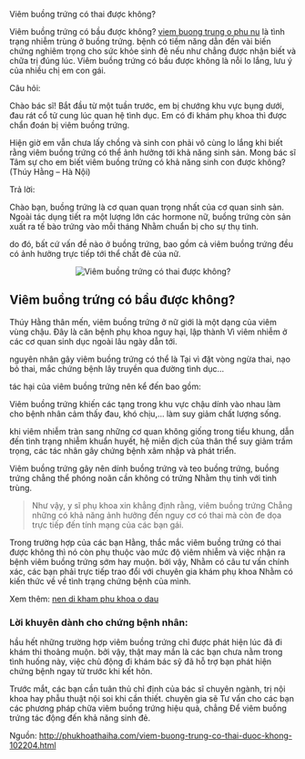 Viêm buồng trứng có thai được không?

<p>Viêm buồng trứng có bầu được không? <a href="http://phukhoathaiha.com/dau-hieu-viem-buong-trung-o-phu-nu-10242.html">viem buong trung o phu nu</a> là tình trạng nhiễm trùng ở buồng trứng. bệnh có tiềm năng dẫn đến vài biến chứng nghiêm trọng cho sức khỏe sinh đẻ nếu như chẳng được nhận biết và chữa trị đúng lúc. Viêm buồng trứng có bầu được không là nỗi lo lắng, lưu ý của nhiều chị em con gái.</p>

<p>Câu hỏi:</p>

<p>Chào bác sĩ! Bắt đầu từ một tuần trước, em bị chướng khu vực bụng dưới, đau rát cổ tử cung lúc quan hệ tình dục. Em có đi khám phụ khoa thì được chẩn đoán bị viêm buồng trứng.</p>

<p>Hiện giờ em vẫn chưa lấy chồng và sinh con phải vô cùng lo lắng khi biết rằng viêm buồng trứng có thể ảnh hưởng tới khả năng sinh sản. Mong bác sĩ Tâm sự cho em biết viêm buồng trứng có khả năng sinh con được không? (Thúy Hằng &ndash; Hà Nội)</p>

<p>Trả lời:</p>

<p>Chào bạn, buồng trứng là cơ quan quan trọng nhất của cơ quan sinh sản. Ngoài tác dụng tiết ra một lượng lớn các hormone nữ, buồng trứng còn sản xuất ra tế bào trứng vào mỗi tháng Nhằm chuẩn bị cho sự thụ tinh.</p>

<p>do đó, bất cứ vấn đề nào ở buồng trứng, bao gồm cả viêm buồng trứng đều có ảnh hưởng trực tiếp tới thể chất đẻ của nữ.</p>

<p style="text-align:center"><img alt="Viêm buồng trứng có thai được không?" src="http://phukhoathaiha.com/media/images/viem-buong-trung-co-thai-duoc-khong.jpg" /></p>

<h2>Viêm buồng trứng&nbsp;có bầu được không?</h2>

<p>Thúy Hằng thân mến, viêm buồng trứng ở nữ giới là một dạng của viêm vùng chậu. Đây là căn bệnh phụ khoa nguy hại, lập thành Vì viêm nhiễm ở các cơ quan sinh dục ngoài lâu ngày dẫn tới.</p>

<p>nguyên nhân gây viêm buồng trứng có thể là Tại vì đặt vòng ngừa thai, nạo bỏ thai, mắc chứng bệnh lây truyền qua đường tình dục&hellip;</p>

<div>
<p>tác hại của viêm buồng trứng nên kể đến bao gồm:</p>

<p>Viêm buồng trứng khiến các tạng trong khu vực chậu dính vào nhau làm cho bệnh nhân cảm thấy đau, khó chịu,&hellip; làm suy giảm chất lượng sống.</p>

<p>khi viêm nhiễm tràn sang những cơ quan không giống trong tiểu khung, dẫn đến tình trạng nhiễm khuẩn huyết, hệ miễn dịch của thân thể suy giảm trầm trọng, các tác nhân gây chứng bệnh xâm nhập và phát triển.</p>

<p>Viêm buồng trứng gây nên dính buồng trứng và teo buồng trứng, buồng trứng chẳng thể phóng noãn cần không có trứng Nhằm thụ tinh với tinh trùng.</p>
</div>

<blockquote>
<p>Như vậy, y sĩ phụ khoa xin khẳng định rằng, viêm buồng trứng Chẳng những có khả năng ảnh hưởng đến nguy cơ có thai mà còn đe dọa trực tiếp đến tính mạng của các bạn gái.</p>
</blockquote>

<p>Trong trường hợp của các bạn Hằng, thắc mắc viêm buồng trứng có thai được không thì nó còn phụ thuộc vào mức độ viêm nhiễm và việc nhận ra bệnh viêm buồng trứng sớm hay muộn. bởi vậy, Nhằm có câu tư vấn chính xác, các bạn phải trực tiếp trao đổi với chuyên gia khám phụ khoa Nhằm có kiến thức về về tình trạng chứng bệnh của mình.</p>

<p>Xem thêm: <a href="http://phukhoathaiha.com/dia-chi-kham-phu-khoa-uy-tin-tai-ha-noi-1024.html">nen di kham phu khoa o dau</a></p>

<h3>Lời khuyên dành cho chứng bệnh nhân:</h3>

<p>hầu hết những trường hợp viêm buồng trứng chỉ được phát hiện lúc đã đi khám thi thoảng muộn. bởi vậy, thật may mắn là các bạn chưa nằm trong tình huống này, việc chủ động đi khám bác sỹ đã hỗ trợ bạn phát hiện chứng bệnh ngay từ trước khi kết hôn.</p>

<p>Trước mắt, các bạn cần tuân thủ chỉ định của bác sĩ chuyên ngành, trị nội khoa hay phẫu thuật nội soi khi cần thiết. chuyên gia sẽ Tư vấn cho các bạn các phương pháp chữa viêm buồng trứng hiệu quả, chẳng Để viêm buồng trứng tác động đến khả năng sinh đẻ.</p>

<p>Nguồn: <a href="http://phukhoathaiha.com/viem-buong-trung-co-thai-duoc-khong-102204.html">http://phukhoathaiha.com/viem-buong-trung-co-thai-duoc-khong-102204.html</a></p>
